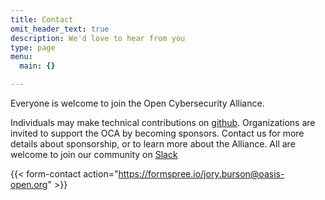 ```yaml
---
title: Contact
omit_header_text: true
description: We'd love to hear from you
type: page
menu:
  main: {}

---
```


Everyone is welcome to join the Open Cybersecurity Alliance. 

Individuals may make technical contributions on [github](https://github.com/opencybersecurityalliance).
Organizations are invited to support the OCA by becoming sponsors. Contact us for more details about sponsorship, or to learn more about the Alliance. All are welcome to join our community on [Slack](https://docs.google.com/forms/d/1vEAqg9SKBF3UMtmbJJ9qqLarrXN5zeVG3_obedA3DKs)
 
{{< form-contact action="https://formspree.io/jory.burson@oasis-open.org" >}}